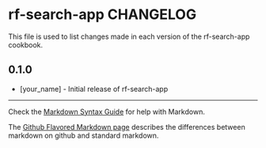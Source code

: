 rf-search-app CHANGELOG
=======================

This file is used to list changes made in each version of the rf-search-app cookbook.

0.1.0
-----
- [your_name] - Initial release of rf-search-app

- - -
Check the [Markdown Syntax Guide](http://daringfireball.net/projects/markdown/syntax) for help with Markdown.

The [Github Flavored Markdown page](http://github.github.com/github-flavored-markdown/) describes the differences between markdown on github and standard markdown.
